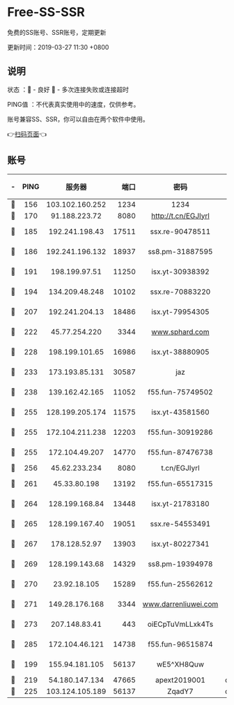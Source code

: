 # Free-SS-SSR

免费的SS账号、SSR账号，定期更新

更新时间：2019-03-27 11:30 +0800

## 说明

状态     ：🙂 - 良好 🙁 - 多次连接失败或连接超时

PING值   ：不代表真实使用中的速度，仅供参考。

账号兼容SS、SSR，你可以自由在两个软件中使用。

👉[扫码页面](https://liesauer.github.io/Free-SS-SSR/)👈

## 账号

|-|PING|服务器|端口|密码|加密方式|区域|
|:----:|:----:|:-----:|-----:|:----:|:----:|:----:|
|🙂|156|103.102.160.252|1234|1234|rc4-md5|JP|
|🙂|170|91.188.223.72|8080|http://t.cn/EGJIyrl|rc4-md5|RU|
|🙂|185|192.241.198.43|17511|ssx.re-90478511|aes-256-cfb|US|
|🙂|186|192.241.196.132|18937|ss8.pm-31887595|aes-256-cfb|US|
|🙂|191|198.199.97.51|11250|isx.yt-30938392|aes-256-cfb|US|
|🙂|194|134.209.48.248|10102|ssx.re-70883220|aes-256-cfb|US|
|🙂|207|192.241.204.13|18486|isx.yt-79954305|aes-256-cfb|US|
|🙂|222|45.77.254.220|3344|www.sphard.com|aes-256-cfb|SG|
|🙂|228|198.199.101.65|16986|isx.yt-38880905|aes-256-cfb|US|
|🙂|233|173.193.85.131|30587|jaz|aes-256-cfb|US|
|🙂|238|139.162.42.165|11052|f55.fun-75749502|aes-256-cfb|SG|
|🙂|255|128.199.205.174|11575|isx.yt-43581560|aes-256-cfb|SG|
|🙂|255|172.104.211.238|12203|f55.fun-30919286|aes-256-cfb|US|
|🙂|255|172.104.49.207|14770|f55.fun-87476738|aes-256-cfb|SG|
|🙂|256|45.62.233.234|8080|t.cn/EGJIyrl|rc4-md5|CA|
|🙂|261|45.33.80.198|13192|f55.fun-65517315|aes-256-cfb|US|
|🙂|264|128.199.168.84|13448|isx.yt-21783180|aes-256-cfb|SG|
|🙂|265|128.199.167.40|19051|ssx.re-54553491|aes-256-cfb|SG|
|🙂|267|178.128.52.97|13903|isx.yt-80227341|aes-256-cfb|SG|
|🙂|269|128.199.143.68|14329|ss8.pm-19394978|aes-256-cfb|SG|
|🙂|270|23.92.18.105|15289|f55.fun-25562612|aes-256-cfb|US|
|🙂|271|149.28.176.168|3344|www.darrenliuwei.com|aes-256-cfb|AU|
|🙂|273|207.148.83.41|443|oiECpTuVmLLxk4Ts|aes-256-cfb|AU|
|🙂|285|172.104.46.121|14738|f55.fun-96515874|aes-256-cfb|SG|
|🙂|199|155.94.181.105|56137|wE5^XH8Quw|aes-256-cfb|US|
|🙁|219|54.180.147.134|47665|apext2019001|chacha20|KR|
|🙁|225|103.124.105.189|56137|ZqadY7|chacha20|US|
